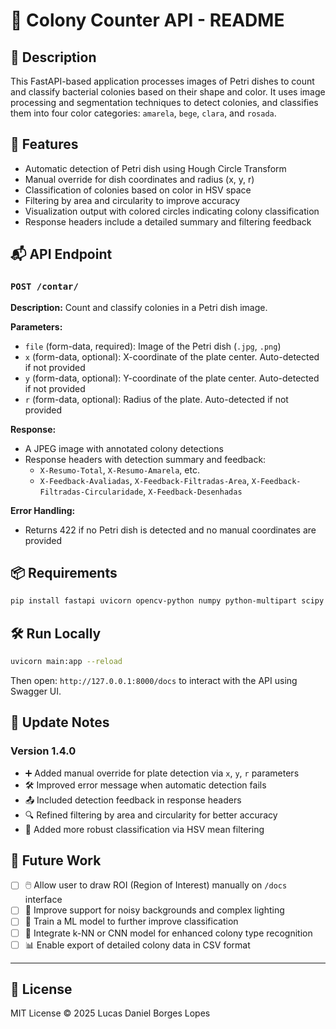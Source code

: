 # 🧫 Colony Counter API - README

## 📄 Description
This FastAPI-based application processes images of Petri dishes to count and classify bacterial colonies based on their shape and color. It uses image processing and segmentation techniques to detect colonies, and classifies them into four color categories: `amarela`, `bege`, `clara`, and `rosada`.

## 🚀 Features
- Automatic detection of Petri dish using Hough Circle Transform
- Manual override for dish coordinates and radius (x, y, r)
- Classification of colonies based on color in HSV space
- Filtering by area and circularity to improve accuracy
- Visualization output with colored circles indicating colony classification
- Response headers include a detailed summary and filtering feedback

## 📬 API Endpoint
### `POST /contar/`
**Description:** Count and classify colonies in a Petri dish image.

**Parameters:**
- `file` (form-data, required): Image of the Petri dish (`.jpg`, `.png`)
- `x` (form-data, optional): X-coordinate of the plate center. Auto-detected if not provided
- `y` (form-data, optional): Y-coordinate of the plate center. Auto-detected if not provided
- `r` (form-data, optional): Radius of the plate. Auto-detected if not provided

**Response:**
- A JPEG image with annotated colony detections
- Response headers with detection summary and feedback:
  - `X-Resumo-Total`, `X-Resumo-Amarela`, etc.
  - `X-Feedback-Avaliadas`, `X-Feedback-Filtradas-Area`, `X-Feedback-Filtradas-Circularidade`, `X-Feedback-Desenhadas`

**Error Handling:**
- Returns 422 if no Petri dish is detected and no manual coordinates are provided

## 📦 Requirements
```bash
pip install fastapi uvicorn opencv-python numpy python-multipart scipy
```

## 🛠️ Run Locally
```bash
uvicorn main:app --reload
```
Then open: `http://127.0.0.1:8000/docs` to interact with the API using Swagger UI.

## 📌 Update Notes
### Version 1.4.0
- ➕ Added manual override for plate detection via `x`, `y`, `r` parameters
- 🛠 Improved error message when automatic detection fails
- 📤 Included detection feedback in response headers
- 🔍 Refined filtering by area and circularity for better accuracy
- 🧪 Added more robust classification via HSV mean filtering

## 🔮 Future Work
- [ ] 🖱️ Allow user to draw ROI (Region of Interest) manually on `/docs` interface
- [ ] 🌈 Improve support for noisy backgrounds and complex lighting
- [ ] 🤖 Train a ML model to further improve classification
- [ ] 🧠 Integrate k-NN or CNN model for enhanced colony type recognition
- [ ] 📊 Enable export of detailed colony data in CSV format

---
## 📄 License
MIT License © 2025 Lucas Daniel Borges Lopes
